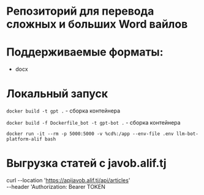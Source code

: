 # Репозиторий для перевода сложных и больших Word вайлов

# Поддерживаемые форматы:

- docx

# Локальный запуск

`docker build -t gpt .` - сборка контейнера

`docker build -f Dockerfile_bot -t gpt-bot .` - сборка контейнера

`docker run -it --rm -p 5000:5000 -v %cd%:/app --env-file .env llm-bot-platform-alif bash`

# Выгрузка статей с javob.alif.tj

curl --location 'https://apijavob.alif.tj/api/articles' \
--header 'Authorization: Bearer TOKEN
